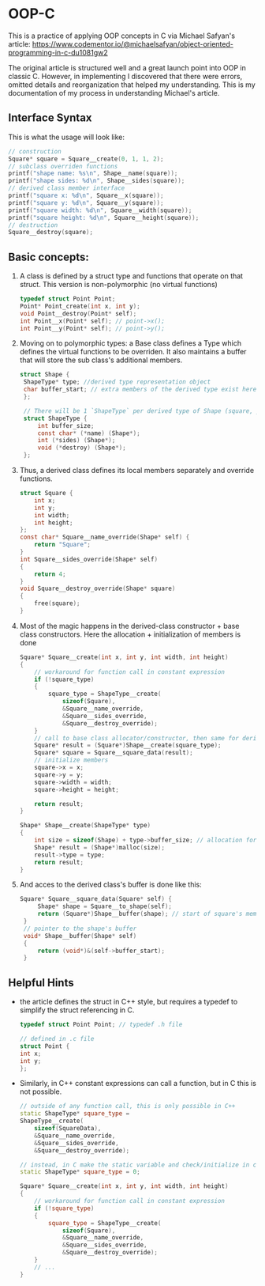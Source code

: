 # OOP-C

This is a practice of applying OOP concepts in C via Michael Safyan's article:
https://www.codementor.io/@michaelsafyan/object-oriented-programming-in-c-du1081gw2

The original article is structured well and a great launch point into OOP in classic C. However, in implementing I discovered that there were errors, omitted details and reorganization that helped my understanding. This is my documentation of my process in understanding Michael's article.
## Interface Syntax
This is what the usage will look like:
```c
// construction
Square* square = Square__create(0, 1, 1, 2);
// subclass overriden functions
printf("shape name: %s\n", Shape__name(square));
printf("shape sides: %d\n", Shape__sides(square));
// derived class member interface
printf("square x: %d\n", Square__x(square));
printf("square y: %d\n", Square__y(square));
printf("square width: %d\n", Square__width(square));
printf("square height: %d\n", Square__height(square));
// destruction
Square__destroy(square);
```

## Basic concepts:
1. A class is defined by a struct type and functions that operate on that struct. This version is non-polymorphic (no virtual functions)
    ```c
    typedef struct Point Point;
    Point* Point_create(int x, int y);
    void Point__destroy(Point* self);
    int Point__x(Point* self); // point->x();
    int Point__y(Point* self); // point->y();
    ```
2. Moving on to polymorphic types: a Base class defines a Type which defines the virtual functions to be overriden. It also maintains a buffer that will store the sub class's additional members.
   ```c
   struct Shape {
	ShapeType* type; //derived type representation object
	char buffer_start; // extra members of the derived type exist here
    };

    // There will be 1 `ShapeType` per derived type of Shape (square, pentagon...)
    struct ShapeType {
        int buffer_size;
        const char* (*name) (Shape*);
        int (*sides) (Shape*);
        void (*destroy) (Shape*);
    };
   ```
3. Thus, a derived class defines its local members separately and override functions. 
    ```c
    struct Square {
        int x;
        int y;
        int width;
        int height;
    };
    const char* Square__name_override(Shape* self) {
        return "Square";
    }
    int Square__sides_override(Shape* self)
    {
        return 4;
    }
    void Square__destroy_override(Shape* square)
    {
        free(square);
    }
    ```
4. Most of the magic happens in the derived-class constructor + base class constructors. Here the allocation + initialization of members is done
    ```c
    Square* Square__create(int x, int y, int width, int height)
    {
        // workaround for function call in constant expression
        if (!square_type)
        {
            square_type = ShapeType__create(
                sizeof(Square),
                &Square__name_override,
                &Square__sides_override,
                &Square__destroy_override);
        }
        // call to base class allocator/constructor, then same for derived class
        Square* result = (Square*)Shape__create(square_type);
        Square* square = Square__square_data(result);
        // initialize members
        square->x = x;
        square->y = y;
        square->width = width;
        square->height = height;

        return result;
    }

    Shape* Shape__create(ShapeType* type)
    {
        int size = sizeof(Shape) + type->buffer_size; // allocation for type + extra buffer size from derived type
        Shape* result = (Shape*)malloc(size);
        result->type = type;
        return result;
    }
    ```
5. And acces to the derived class's buffer is done like this:
   ```c
   Square* Square__square_data(Square* self) {
        Shape* shape = Square__to_shape(self);
        return (Square*)Shape__buffer(shape); // start of square's members
    }
    // pointer to the shape's buffer
    void* Shape__buffer(Shape* self)
    {
        return (void*)&(self->buffer_start);
    }
   ```


## Helpful Hints
- the article defines the struct in C++ style, but requires a typedef to simplify the struct referencing in C.
    ```c
    typedef struct Point Point; // typedef .h file
    
    // defined in .c file
    struct Point {
    int x;
    int y;
    };
    ```

- Similarly, in C++ constant expressions can call a function, but in C this is not possible.
    ```cpp
    // outside of any function call, this is only possible in C++
    static ShapeType* square_type =
    ShapeType__create(
        sizeof(SquareData),
        &Square__name_override,
        &Square__sides_override,
        &Square__destroy_override); 

    // instead, in C make the static variable and check/initialize in class constructor
    static ShapeType* square_type = 0;

    Square* Square__create(int x, int y, int width, int height)
    {
        // workaround for function call in constant expression
        if (!square_type)
        {
            square_type = ShapeType__create(
                sizeof(Square),
                &Square__name_override,
                &Square__sides_override,
                &Square__destroy_override);
        }
        // ...
    }

    ```